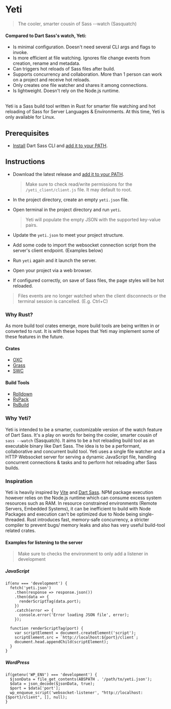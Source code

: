 # Yeti 
> The cooler, smarter cousin of Sass --watch (Sasquatch)

#### Compared to Dart Sass's watch, Yeti:
- Is minimal configuration. Doesn't need several CLI args and flags to invoke. 
- Is more efficient at file watching. Ignores file change events from creation, rename and metadata.
- Can triggers hot reloads of Sass files after build.
- Supports concurrency and collaboration. More than 1 person can work on a project and receive hot reloads.
- Only creates one file watcher and shares it among connections. 
- Is lightweight. Doesn't rely on the Node.js runtime. 

<br>
Yeti is a Sass build tool written in Rust for smarter file watching and hot reloading of Sass for Server Languages & Environments. At this time, Yeti is only available for Linux.   

## Prerequisites
- [Install](https://sass-lang.com/install/) Dart Sass CLI and [add it to your PATH](https://katiek2.github.io/path-doc/).

## Instructions
- Download the latest release and [add it to your PATH](https://katiek2.github.io/path-doc/).
  
  > Make sure to check read/write permissions for the `/yeti_client/client.js` file. It may default to root.
  
- In the project directory, create an empty `yeti.json` file.
- Open terminal in the project directory and run `yeti`.

  > Yeti will populate the empty JSON with the supported key-value pairs.

- Update the `yeti.json` to meet your project structure.
- Add some code to import the websocket connection script from the server's client endpoint. (Examples below)
- Run `yeti` again and it launch the server.
- Open your project via a web browser. 
- If configured correctly, on save of Sass files, the page styles will be hot reloaded.


> Files events are no longer watched when the client disconnects or the terminal session is cancelled. (E.g. Ctrl+C)


### Why Rust?
As more build tool crates emerge, more build tools are being written in or converted to rust. It is with these hopes that Yeti may implement some of these features in the future. 
#### Crates
- [OXC](https://github.com/oxc-project/oxc)
- [Grass](https://github.com/connorskees/grass)
- [SWC](https://github.com/swc-project/swc)

#### Build Tools
- [Rolldown](https://github.com/rolldown/rolldown)
- [RsPack](https://github.com/web-infra-dev/rspack)
- [RsBuild](https://github.com/web-infra-dev/rsbuild)


### Why Yeti?
Yeti is intended to be a smarter, customizable version of the watch feature of Dart Sass. It's a play on words for being the cooler, smarter cousin of `sass --watch` (Sasquatch). It aims to be a hot reloading build tool as an executable binary like Dart Sass. The idea is to be a performant, collaborative and concurrent build tool. Yeti uses a single file watcher and a HTTP Websocket server for serving a dynamic JavaScript file, handling concurrent connections & tasks and to perform hot reloading after Sass builds. 

### Inspiration
Yeti is heavily inspired by [Vite](https://github.com/vitejs/vite) and [Dart Sass](https://github.com/sass/dart-sass). NPM package execution however relies on the Node.js runtime which can consume excess system resources such as RAM. In resource constrained environments (Remote Servers, Embedded Systems), it can be inefficient to build with Node Packages and execution can't be optimized due to Node being single-threaded. Rust introduces fast, memory-safe concurrency, a stricter compiler to prevent bugs/ memory leaks and also has very useful build-tool related crates. 


#### Examples for listening to the server
> Make sure to checks the environment to only add a listener in development

##### JavaScript
```
if(env === 'development') {
  fetch('yeti.json')
    .then(response => response.json())
    .then(data => {
      renderScriptTag(data.port);
    })
    .catch(error => {
      console.error('Error loading JSON file', error);
    });
  
  function renderScriptTag(port) {
    var scriptElement = document.createElement('script');
    scriptElement.src = `http://localhost:${port}/client`;
    document.head.appendChild(scriptElement);
  }
}

```
##### WordPress
```
if(getenv('WP_ENV') === 'development') {
  $jsonData = file_get_contents(ABSPATH . '/path/to/yeti.json');
  $data = json_decode($jsonData, true);
  $port = $data['port']; 
  wp_enqueue_script('websocket-listener', "http://localhost:{$port}/client", [], null);
}
```

